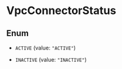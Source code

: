 

# VpcConnectorStatus

## Enum


* `ACTIVE` (value: `"ACTIVE"`)

* `INACTIVE` (value: `"INACTIVE"`)



